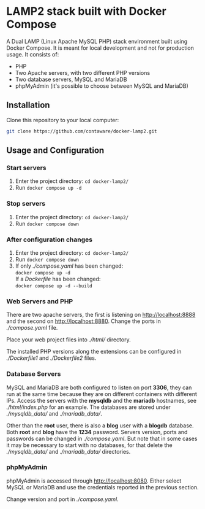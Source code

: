 # LAMP2 stack built with Docker Compose

A Dual LAMP (Linux Apache MySQL PHP) stack environment built using Docker Compose. It is meant for local development and not for production usage. It consists of:

- PHP
- Two Apache servers, with two different PHP versions
- Two database servers, MySQL and MariaDB
- phpMyAdmin (it's possible to choose between MySQL and MariaDB)


## Installation

Clone this repository to your local computer:

```bash
git clone https://github.com/contaware/docker-lamp2.git
```


## Usage and Configuration

### Start servers

1. Enter the project directory: `cd docker-lamp2/`
2. Run `docker compose up -d` 

### Stop servers

1. Enter the project directory: `cd docker-lamp2/`
2. Run `docker compose down`

### After configuration changes

1. Enter the project directory: `cd docker-lamp2/`
2. Run `docker compose down`
3. If only *./compose.yaml* has been changed:  
   `docker compose up -d`  
   If a *Dockerfile* has been changed:  
   `docker compose up -d --build`

### Web Servers and PHP

There are two apache servers, the first is listening on <http://localhost:8888> and the second on <http://localhost:8880>. Change the ports in *./compose.yaml* file.

Place your web project files into *./html/* directory.

The installed PHP versions along the extensions can be configured in *./Dockerfile1* and *./Dockerfile2* files.

### Database Servers

MySQL and MariaDB are both configured to listen on port **3306**, they can run at the same time because they are on different containers with different IPs. Access the servers with the **mysqldb** and the **mariadb** hostnames, see *./html/index.php* for an example. The databases are stored under *./mysqldb_data/* and *./mariadb_data/*.

Other than the **root** user, there is also a **blog** user with a **blogdb** database. Both **root** and **blog** have the **1234** password. Servers version, ports and passwords can be changed in *./compose.yaml*. But note that in some cases it may be necessary to start with no databases, for that delete the *./mysqldb_data/* and *./mariadb_data/* directories.

### phpMyAdmin

phpMyAdmin is accessed through <http://localhost:8080>. Either select MySQL or MariaDB and use the credentials reported in the previous section.

Change version and port in *./compose.yaml*.
